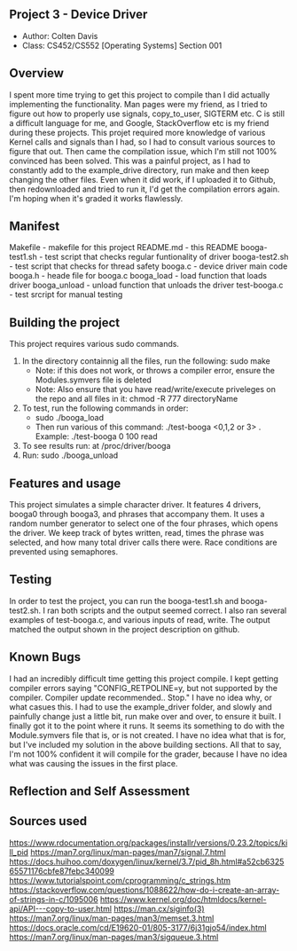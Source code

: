## Project 3 - Device Driver

* Author: Colten Davis
* Class: CS452/CS552 [Operating Systems] Section 001

## Overview
I spent more time trying to get this project to compile than I did actually implementing the functionality.
Man pages were my friend, as I tried to figure out how to properly use signals, copy_to_user, SIGTERM etc.
C is still a difficult language for me, and Google, StackOverflow etc is my friend during these projects.
This projet required more knowledge of various Kernel calls and signals than I had, so I had to consult various
sources to figure that out. Then came the compilation issue, which I'm still not 100% convinced has been solved.
This was a painful project, as I had to constantly add to the example_drive directory, run make and then keep 
changing the other files. Even when it did work, if I uploaded it to Github, then redownloaded and tried to run it, 
I'd get the compilation errors again. I'm hoping when it's graded it works flawlessly. 
 

## Manifest
Makefile - makefile for this project
README.md - this README
booga-test1.sh - test script that checks regular funtionality of driver
booga-test2.sh - test script that checks for thread safety
booga.c - device driver main code
booga.h - heade file for booga.c
booga_load - load function that loads driver
booga_unload - unload function that unloads the driver
test-booga.c - test srcript for manual testing


## Building the project
This project requires various sudo commands.
1. In the directory containnig all the files, run the following: sudo make
   - Note: if this does not work, or throws a compiler error, ensure the Modules.symvers file is deleted
   - Note: Also ensure that you have read/write/execute priveleges on the repo and all files in it: chmod -R 777 directoryName
2. To test, run the following commands in order:
   - sudo ./booga_load
   - Then run various of this command: ./test-booga <0,1,2 or 3> <num characters> <read or write>. Example: ./test-booga 0 100 read
3. To see results run: at /proc/driver/booga
4. Run: sudo ./booga_unload
 


## Features and usage
This project simulates a simple character driver. It features 4 drivers, booga0 through booga3, and phrases that
accompany them. It uses a random number generator to select one of the four phrases, which opens the driver. We keep
track of bytes written, read, times the phrase was selected, and how many total driver calls there were. Race conditions
are prevented using semaphores.


## Testing
In order to test the project, you can run the booga-test1.sh and booga-test2.sh. I ran both scripts and the output seemed correct.
I also ran several examples of test-booga.c, and various inputs of read, write. The output matched the output shown in the project
description on github.


## Known Bugs
I had an incredibly difficult time getting this project compile. I kept getting compiler errors saying
"CONFIG_RETPOLINE=y, but not supported by the compiler. Compiler update recommended..  Stop."
I have no idea why, or what casues this. I had to use the example_driver folder, and slowly and painfully
change just a little bit, run make over and over, to ensure it built. I finally got it to the point where
it runs. It seems its something to do with the Module.symvers file that is, or is not created. I have no 
idea what that is for, but I've included my solution in the above building sections. All that to say, 
I'm not 100% confident it will compile for the grader, because I have no idea what was causing the 
issues in the first place.


## Reflection and Self Assessment



## Sources used
https://www.rdocumentation.org/packages/installr/versions/0.23.2/topics/kill_pid
https://man7.org/linux/man-pages/man7/signal.7.html
https://docs.huihoo.com/doxygen/linux/kernel/3.7/pid_8h.html#a52cb632565571176cbfe87febc340099
https://www.tutorialspoint.com/cprogramming/c_strings.htm
https://stackoverflow.com/questions/1088622/how-do-i-create-an-array-of-strings-in-c/1095006
https://www.kernel.org/doc/htmldocs/kernel-api/API---copy-to-user.html
https://man.cx/siginfo(3)
https://man7.org/linux/man-pages/man3/memset.3.html
https://docs.oracle.com/cd/E19620-01/805-3177/6j31gjo54/index.html
https://man7.org/linux/man-pages/man3/sigqueue.3.html
